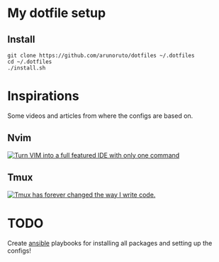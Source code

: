 # My dotfile setup

## Install
```shell
git clone https://github.com/arunoruto/dotfiles ~/.dotfiles
cd ~/.dotfiles
./install.sh
```

# Inspirations
Some videos and articles from where the configs are based on.
## Nvim
[![Turn VIM into a full featured IDE with only one command](https://img.youtube.com/vi/Mtgo-nP_r8Y/0.jpg)](https://www.youtube.com/watch?v=Mtgo-nP_r8Y)
## Tmux
[![Tmux has forever changed the way I write code.](https://img.youtube.com/vi/DzNmUNvnB04/0.jpg)](https://www.youtube.com/watch?v=DzNmUNvnB04)

# TODO
Create [ansible](https://www.ansible.com/) playbooks for installing all packages and setting up the configs!